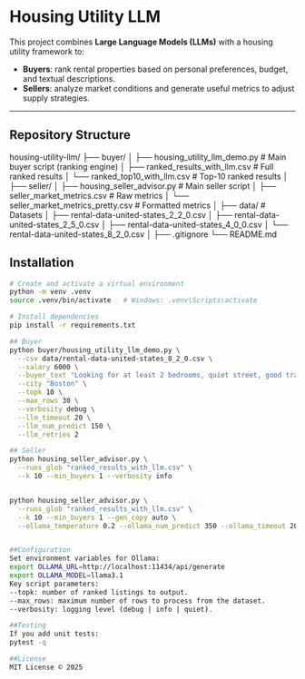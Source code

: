 # Housing Utility LLM

This project combines **Large Language Models (LLMs)** with a housing utility framework to:
- **Buyers**: rank rental properties based on personal preferences, budget, and textual descriptions.
- **Sellers**: analyze market conditions and generate useful metrics to adjust supply strategies.

---

## Repository Structure

housing-utility-llm/
├── buyer/
│ ├── housing_utility_llm_demo.py # Main buyer script (ranking engine)
│ ├── ranked_results_with_llm.csv # Full ranked results
│ └── ranked_top10_with_llm.csv # Top-10 ranked results
│
├── seller/
│ ├── housing_seller_advisor.py # Main seller script
│ ├── seller_market_metrics.csv # Raw metrics
│ └── seller_market_metrics_pretty.csv # Formatted metrics
│
├── data/ # Datasets
│ ├── rental-data-united-states_2_2_0.csv
│ ├── rental-data-united-states_2_5_0.csv
│ ├── rental-data-united-states_4_0_0.csv
│ └── rental-data-united-states_8_2_0.csv
│
├── .gitignore
└── README.md

## Installation

```bash
# Create and activate a virtual environment
python -m venv .venv
source .venv/bin/activate   # Windows: .venv\Scripts\activate

# Install dependencies
pip install -r requirements.txt

## Buyer
python buyer/housing_utility_llm_demo.py \
  --csv data/rental-data-united-states_8_2_0.csv \
  --salary 6000 \
  --buyer_text "Looking for at least 2 bedrooms, quiet street, good transport access" \
  --city "Boston" \
  --topk 10 \
  --max_rows 30 \
  --verbosity debug \
  --llm_timeout 20 \
  --llm_num_predict 150 \
  --llm_retries 2

## Seller
python housing_seller_advisor.py \
  --runs_glob "ranked_results_with_llm.csv" \
  --k 10 --min_buyers 1 --verbosity info


python housing_seller_advisor.py \
  --runs_glob "ranked_results_with_llm.csv" \
  --k 10 --min_buyers 1 --gen_copy auto \
  --ollama_temperature 0.2 --ollama_num_predict 350 --ollama_timeout 20


##Configuration
Set environment variables for Ollama:
export OLLAMA_URL=http://localhost:11434/api/generate
export OLLAMA_MODEL=llama3.1
Key script parameters:
--topk: number of ranked listings to output.
--max_rows: maximum number of rows to process from the dataset.
--verbosity: logging level (debug | info | quiet).

##Testing
If you add unit tests:
pytest -q

##License
MIT License © 2025